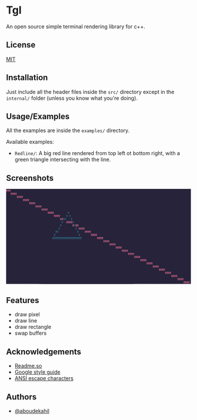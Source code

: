 # Tgl

An open source simple terminal rendering library for c++.

## License

[MIT](https://choosealicense.com/licenses/mit/)

## Installation

Just include all the header files inside the `src/` directory except in the `internal/` folder (unless you know what you're doing).

## Usage/Examples

All the examples are inside the `examples/` directory.

Available examples:

- `Redline/`: A big red line rendered from top left ot bottom right,
  with a green triangle intersecting with the line.

## Screenshots

![App Screenshot](./screenshots/line.png)

## Features

- draw pixel
- draw line
- draw rectangle
- swap buffers

## Acknowledgements

- [Readme.so](https://readme.so/editor)
- [Google style guide](https://google.github.io/styleguide/cppguide.html#Comments)
- [ANSI escape characters](https://gist.github.com/fnky/458719343aabd01cfb17a3a4f7296797)

## Authors

- [@aboudekahil](https://github.com/aboudekahil)
